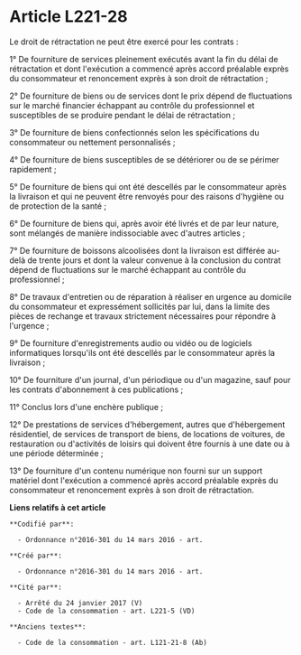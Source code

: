 # Article L221-28

Le droit de rétractation ne peut être exercé pour les contrats :

1° De fourniture de services pleinement exécutés avant la fin du délai de rétractation et dont l'exécution a commencé après
accord préalable exprès du consommateur et renoncement exprès à son droit de rétractation ;

2° De fourniture de biens ou de services dont le prix dépend de fluctuations sur le marché financier échappant au contrôle du
professionnel et susceptibles de se produire pendant le délai de rétractation ;

3° De fourniture de biens confectionnés selon les spécifications du consommateur ou nettement personnalisés ;

4° De fourniture de biens susceptibles de se détériorer ou de se périmer rapidement ;

5° De fourniture de biens qui ont été descellés par le consommateur après la livraison et qui ne peuvent être renvoyés pour
des raisons d'hygiène ou de protection de la santé ;

6° De fourniture de biens qui, après avoir été livrés et de par leur nature, sont mélangés de manière indissociable avec
d'autres articles ;

7° De fourniture de boissons alcoolisées dont la livraison est différée au-delà de trente jours et dont la valeur convenue à
la conclusion du contrat dépend de fluctuations sur le marché échappant au contrôle du professionnel ;

8° De travaux d'entretien ou de réparation à réaliser en urgence au domicile du consommateur et expressément sollicités par
lui, dans la limite des pièces de rechange et travaux strictement nécessaires pour répondre à l'urgence ;

9° De fourniture d'enregistrements audio ou vidéo ou de logiciels informatiques lorsqu'ils ont été descellés par le
consommateur après la livraison ;

10° De fourniture d'un journal, d'un périodique ou d'un magazine, sauf pour les contrats d'abonnement à ces publications ;

11° Conclus lors d'une enchère publique ;

12° De prestations de services d'hébergement, autres que d'hébergement résidentiel, de services de transport de biens, de
locations de voitures, de restauration ou d'activités de loisirs qui doivent être fournis à une date ou à une période
déterminée ;

13° De fourniture d'un contenu numérique non fourni sur un support matériel dont l'exécution a commencé après accord
préalable exprès du consommateur et renoncement exprès à son droit de rétractation.

**Liens relatifs à cet article**

	**Codifié par**:

	  - Ordonnance n°2016-301 du 14 mars 2016 - art.

	**Créé par**:

	  - Ordonnance n°2016-301 du 14 mars 2016 - art.

	**Cité par**:

	  - Arrêté du 24 janvier 2017 (V)
	  - Code de la consommation - art. L221-5 (VD)

	**Anciens textes**:

	  - Code de la consommation - art. L121-21-8 (Ab)
